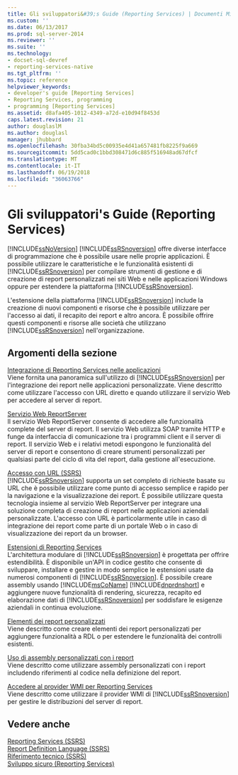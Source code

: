 ```yaml
---
title: Gli sviluppatori&#39;s Guide (Reporting Services) | Documenti Microsoft
ms.custom: ''
ms.date: 06/13/2017
ms.prod: sql-server-2014
ms.reviewer: ''
ms.suite: ''
ms.technology:
- docset-sql-devref
- reporting-services-native
ms.tgt_pltfrm: ''
ms.topic: reference
helpviewer_keywords:
- developer's guide [Reporting Services]
- Reporting Services, programming
- programming [Reporting Services]
ms.assetid: d8afa405-1012-4349-a72d-e10d94f8453d
caps.latest.revision: 21
author: douglaslM
ms.author: douglasl
manager: jhubbard
ms.openlocfilehash: 30fba34bd5c00935e4d41a657481fb8225f9a669
ms.sourcegitcommit: 5dd5cad0c1bbd308471d6c885f516948ad67dfcf
ms.translationtype: MT
ms.contentlocale: it-IT
ms.lasthandoff: 06/19/2018
ms.locfileid: "36063766"
---
```

# <a name="developer39s-guide-reporting-services"></a>Gli sviluppatori&#39;s Guide (Reporting Services)
  [!INCLUDE[ssNoVersion](../includes/ssnoversion-md.md)] [!INCLUDE[ssRSnoversion](../includes/ssrsnoversion-md.md)] offre diverse interfacce di programmazione che è possibile usare nelle proprie applicazioni. È possibile utilizzare le caratteristiche e le funzionalità esistenti di [!INCLUDE[ssRSnoversion](../includes/ssrsnoversion-md.md)] per compilare strumenti di gestione e di creazione di report personalizzati nei siti Web e nelle applicazioni Windows oppure per estendere la piattaforma [!INCLUDE[ssRSnoversion](../includes/ssrsnoversion-md.md)].  
  
 L'estensione della piattaforma [!INCLUDE[ssRSnoversion](../includes/ssrsnoversion-md.md)] include la creazione di nuovi componenti e risorse che è possibile utilizzare per l'accesso ai dati, il recapito dei report e altro ancora. È possibile offrire questi componenti e risorse alle società che utilizzano [!INCLUDE[ssRSnoversion](../includes/ssrsnoversion-md.md)] nell'organizzazione.  
  
## <a name="in-this-section"></a>Argomenti della sezione  
 [Integrazione di Reporting Services nelle applicazioni](application-integration/integrating-reporting-services-into-applications.md)  
 Viene fornita una panoramica sull'utilizzo di [!INCLUDE[ssRSnoversion](../includes/ssrsnoversion-md.md)] per l'integrazione dei report nelle applicazioni personalizzate. Viene descritto come utilizzare l'accesso con URL diretto e quando utilizzare il servizio Web per accedere al server di report.  
  
 [Servizio Web ReportServer](report-server-web-service/report-server-web-service.md)  
 Il servizio Web ReportServer consente di accedere alle funzionalità complete del server di report. Il servizio Web utilizza SOAP tramite HTTP e funge da interfaccia di comunicazione tra i programmi client e il server di report. Il servizio Web e i relativi metodi espongono le funzionalità del server di report e consentono di creare strumenti personalizzati per qualsiasi parte del ciclo di vita del report, dalla gestione all'esecuzione.  
  
 [Accesso con URL &#40;SSRS&#41;](url-access-ssrs.md)  
 [!INCLUDE[ssRSnoversion](../includes/ssrsnoversion-md.md)] supporta un set completo di richieste basate su URL che è possibile utilizzare come punto di accesso semplice e rapido per la navigazione e la visualizzazione dei report. È possibile utilizzare questa tecnologia insieme al servizio Web ReportServer per integrare una soluzione completa di creazione di report nelle applicazioni aziendali personalizzate. L'accesso con URL è particolarmente utile in caso di integrazione dei report come parte di un portale Web o in caso di visualizzazione dei report da un browser.  
  
 [Estensioni di Reporting Services](extensions/reporting-services-extensions.md)  
 L'architettura modulare di [!INCLUDE[ssRSnoversion](../includes/ssrsnoversion-md.md)] è progettata per offrire estendibilità. È disponibile un'API in codice gestito che consente di sviluppare, installare e gestire in modo semplice le estensioni usate da numerosi componenti di [!INCLUDE[ssRSnoversion](../includes/ssrsnoversion-md.md)]. È possibile creare assembly usando [!INCLUDE[msCoName](../includes/msconame-md.md)] [!INCLUDE[dnprdnshort](../includes/dnprdnshort-md.md)] e aggiungere nuove funzionalità di rendering, sicurezza, recapito ed elaborazione dati di [!INCLUDE[ssRSnoversion](../includes/ssrsnoversion-md.md)] per soddisfare le esigenze aziendali in continua evoluzione.  
  
 [Elementi dei report personalizzati](custom-report-items/custom-report-items.md)  
 Viene descritto come creare elementi dei report personalizzati per aggiungere funzionalità a RDL o per estendere le funzionalità dei controlli esistenti.  
  
 [Uso di assembly personalizzati con i report](custom-assemblies/using-custom-assemblies-with-reports.md)  
 Viene descritto come utilizzare assembly personalizzati con i report includendo riferimenti al codice nella definizione del report.  
  
 [Accedere al provider WMI per Reporting Services](tools/access-the-reporting-services-wmi-provider.md)  
 Viene descritto come utilizzare il provider WMI di [!INCLUDE[ssRSnoversion](../includes/ssrsnoversion-md.md)] per gestire le distribuzioni del server di report.  
  
## <a name="see-also"></a>Vedere anche  
 [Reporting Services &#40;SSRS&#41;](create-deploy-and-manage-mobile-and-paginated-reports.md)   
 [Report Definition Language &#40;SSRS&#41;](reports/report-definition-language-ssrs.md)   
 [Riferimento tecnico &#40;SSRS&#41;](technical-reference-ssrs.md)   
 [Sviluppo sicuro &#40;Reporting Services&#41;](extensions/secure-development/secure-development-reporting-services.md)  
  
  